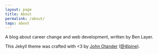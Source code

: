 ```yaml
---
layout: page
title: About
permalink: /about/
tags: about
---
```

A blog about career change and web development, written by Ben Layer.

This Jekyll theme was crafted with <3 by [John Otander](http://johnotander.com)
([@4lpine](https://twitter.com/4lpine)).

